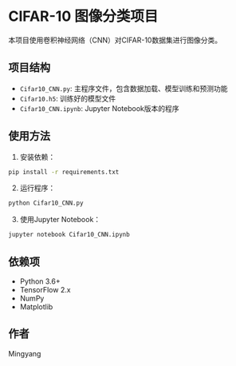 # CIFAR-10 图像分类项目

本项目使用卷积神经网络（CNN）对CIFAR-10数据集进行图像分类。

## 项目结构

- `Cifar10_CNN.py`: 主程序文件，包含数据加载、模型训练和预测功能
- `Cifar10.h5`: 训练好的模型文件
- `Cifar10_CNN.ipynb`: Jupyter Notebook版本的程序

## 使用方法

1. 安装依赖：
```bash
pip install -r requirements.txt
```

2. 运行程序：
```bash
python Cifar10_CNN.py
```

3. 使用Jupyter Notebook：
```bash
jupyter notebook Cifar10_CNN.ipynb
```

## 依赖项

- Python 3.6+
- TensorFlow 2.x
- NumPy
- Matplotlib

## 作者

Mingyang